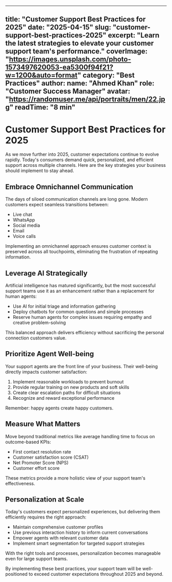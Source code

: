 
---
title: "Customer Support Best Practices for 2025"
date: "2025-04-15"
slug: "customer-support-best-practices-2025"
excerpt: "Learn the latest strategies to elevate your customer support team's performance."
coverImage: "https://images.unsplash.com/photo-1573497620053-ea5300f94f21?w=1200&auto=format"
category: "Best Practices"
author:
  name: "Ahmed Khan"
  role: "Customer Success Manager"
  avatar: "https://randomuser.me/api/portraits/men/22.jpg"
readTime: "8 min"
---

# Customer Support Best Practices for 2025

As we move further into 2025, customer expectations continue to evolve rapidly. Today's consumers demand quick, personalized, and efficient support across multiple channels. Here are the key strategies your business should implement to stay ahead.

## Embrace Omnichannel Communication

The days of siloed communication channels are long gone. Modern customers expect seamless transitions between:

- Live chat
- WhatsApp
- Social media
- Email
- Voice calls

Implementing an omnichannel approach ensures customer context is preserved across all touchpoints, eliminating the frustration of repeating information.

## Leverage AI Strategically

Artificial intelligence has matured significantly, but the most successful support teams use it as an enhancement rather than a replacement for human agents:

- Use AI for initial triage and information gathering
- Deploy chatbots for common questions and simple processes
- Reserve human agents for complex issues requiring empathy and creative problem-solving

This balanced approach delivers efficiency without sacrificing the personal connection customers value.

## Prioritize Agent Well-being

Your support agents are the front line of your business. Their well-being directly impacts customer satisfaction:

1. Implement reasonable workloads to prevent burnout
2. Provide regular training on new products and soft skills
3. Create clear escalation paths for difficult situations
4. Recognize and reward exceptional performance

Remember: happy agents create happy customers.

## Measure What Matters

Move beyond traditional metrics like average handling time to focus on outcome-based KPIs:

- First contact resolution rate
- Customer satisfaction score (CSAT)
- Net Promoter Score (NPS)
- Customer effort score

These metrics provide a more holistic view of your support team's effectiveness.

## Personalization at Scale

Today's customers expect personalized experiences, but delivering them efficiently requires the right approach:

- Maintain comprehensive customer profiles
- Use previous interaction history to inform current conversations
- Empower agents with relevant customer data
- Implement smart segmentation for targeted support strategies

With the right tools and processes, personalization becomes manageable even for large support teams.

By implementing these best practices, your support team will be well-positioned to exceed customer expectations throughout 2025 and beyond.
